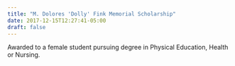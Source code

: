 ```yaml
---
title: "M. Dolores 'Dolly' Fink Memorial Scholarship"
date: 2017-12-15T12:27:41-05:00
draft: false
---
```


Awarded to a female student pursuing degree in Physical Education, Health or Nursing.
